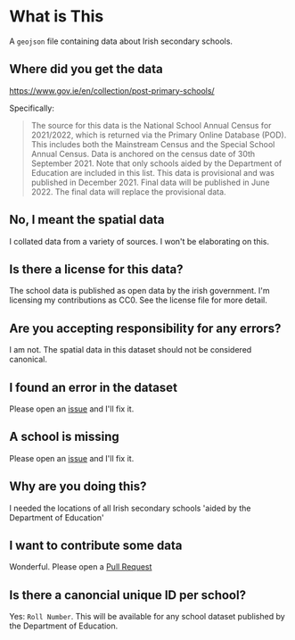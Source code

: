 # What is This
A `geojson` file containing data about Irish secondary schools.

## Where did you get the data
https://www.gov.ie/en/collection/post-primary-schools/  

Specifically:
> The source for this data is the National School Annual Census for 2021/2022, which is returned via the Primary Online Database (POD). This includes both the Mainstream Census and the Special School Annual Census. Data is anchored on the census date of 30th September 2021. Note that only schools aided by the Department of Education are included in this list. This data is provisional and was published in December 2021. Final data will be published in June 2022. The final data will replace the provisional data.

## No, I meant the spatial data
I collated data from a variety of sources. I won't be elaborating on this.

## Is there a license for this data?
The school data is published as open data by the irish government. I'm licensing my contributions as CC0. See the license file for more detail. 
## Are you accepting responsibility for any errors?
I am not. The spatial data in this dataset should not be considered canonical.

## I found an error in the dataset
Please open an [issue](https://github.com/urschrei/irishsecondaryschools/issues) and I'll fix it.

## A school is missing
Please open an [issue](https://github.com/urschrei/irishsecondaryschools/issues) and I'll fix it.

## Why are you doing this?
I needed the locations of all Irish secondary schools 'aided by the Department of Education'

## I want to contribute some data
Wonderful. Please open a [Pull Request](https://github.com/urschrei/irishsecondaryschools/pulls)

## Is there a canoncial unique ID per school?
Yes: `Roll Number`. This will be available for any school dataset published by the Department of Education.
